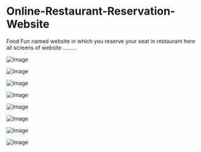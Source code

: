 # Online-Restaurant-Reservation-Website
Food Fun named website in which you reserve your seat in restaurant 
 here all screens of website .........

 ![Image](https://github.com/user-attachments/assets/24d4391b-01af-41ee-a121-ba5a91390c2b)

![Image](https://github.com/user-attachments/assets/dd7d25dc-139b-4ab9-a86b-dcbce59f3872)

![Image](https://github.com/user-attachments/assets/3916903b-c3dd-4aff-9d48-d853704f316d)

![Image](https://github.com/user-attachments/assets/86607dca-0bbf-4ecd-a969-7a2070fb2be3)

![Image](https://github.com/user-attachments/assets/3fb95381-a22b-431c-af12-bf674d4102a7)

![Image](https://github.com/user-attachments/assets/d1a76035-578f-4a28-a0e8-470c83b99488)

![Image](https://github.com/user-attachments/assets/fc389f93-ec27-48cf-9c50-11a3dacb9193)

![Image](https://github.com/user-attachments/assets/d9425ead-e6c6-4c86-aa86-2f9435341572)

